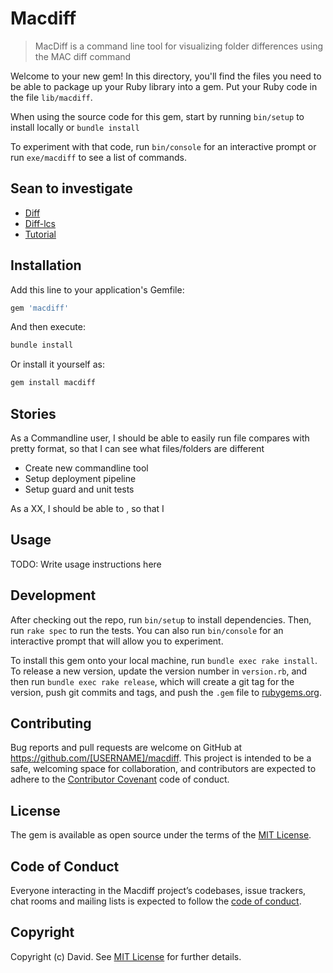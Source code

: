 # Macdiff

> MacDiff is a command line tool for visualizing folder differences using the MAC diff command

Welcome to your new gem! In this directory, you'll find the files you need to be able to package up your Ruby library into a gem. Put your Ruby code in the file `lib/macdiff`.

When using the source code for this gem, start by running `bin/setup` to install locally or `bundle install`

To experiment with that code, run `bin/console` for an interactive prompt or run `exe/macdiff` to see a list of commands.

## Sean to investigate

- [Diff](https://github.com/samg/diffy)
- [Diff-lcs](https://github.com/halostatue/diff-lcs)
- [Tutorial](https://www.botreetechnologies.com/blog/compare-text-differences-between-two-contents-using-ruby-on-rails/)

## Installation

Add this line to your application's Gemfile:

```ruby
gem 'macdiff'
```

And then execute:

```bash
bundle install
```

Or install it yourself as:

```bash
gem install macdiff
```

## Stories


As a Commandline user, I should be able to easily run file compares with pretty format, so that I can see what files/folders are different

- Create new commandline tool
- Setup deployment pipeline
- Setup guard and unit tests


As a XX, I should be able to , so that I



## Usage

TODO: Write usage instructions here

## Development

After checking out the repo, run `bin/setup` to install dependencies. Then, run `rake spec` to run the tests. You can also run `bin/console` for an interactive prompt that will allow you to experiment.

To install this gem onto your local machine, run `bundle exec rake install`. To release a new version, update the version number in `version.rb`, and then run `bundle exec rake release`, which will create a git tag for the version, push git commits and tags, and push the `.gem` file to [rubygems.org](https://rubygems.org).

## Contributing

Bug reports and pull requests are welcome on GitHub at https://github.com/[USERNAME]/macdiff. This project is intended to be a safe, welcoming space for collaboration, and contributors are expected to adhere to the [Contributor Covenant](http://contributor-covenant.org) code of conduct.

## License

The gem is available as open source under the terms of the [MIT License](https://opensource.org/licenses/MIT).

## Code of Conduct

Everyone interacting in the Macdiff project’s codebases, issue trackers, chat rooms and mailing lists is expected to follow the [code of conduct](https://github.com/[USERNAME]/macdiff/blob/master/CODE_OF_CONDUCT.md).

## Copyright

Copyright (c) David. See [MIT License](LICENSE.txt) for further details.
